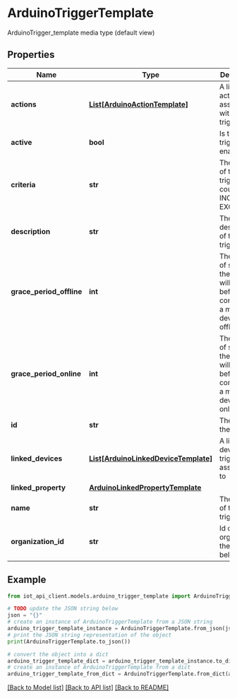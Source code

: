 # ArduinoTriggerTemplate

ArduinoTrigger_template media type (default view)

## Properties

Name | Type | Description | Notes
------------ | ------------- | ------------- | -------------
**actions** | [**List[ArduinoActionTemplate]**](ArduinoActionTemplate.md) | A list of actions associated with the trigger | [optional] 
**active** | **bool** | Is true if the trigger is enabled | [optional] 
**criteria** | **str** | The criteria of the trigger, could be INCLUDE or EXCLUDE | [optional] 
**description** | **str** | The description of the trigger | [optional] 
**grace_period_offline** | **int** | The amount of seconds the trigger will wait before considering a matching device as offline | [optional] 
**grace_period_online** | **int** | The amount of seconds the trigger will wait before considering a matching device as online | [optional] 
**id** | **str** | The id of the trigger | 
**linked_devices** | [**List[ArduinoLinkedDeviceTemplate]**](ArduinoLinkedDeviceTemplate.md) | A list of devices the trigger is associated to | [optional] 
**linked_property** | [**ArduinoLinkedPropertyTemplate**](ArduinoLinkedPropertyTemplate.md) |  | [optional] 
**name** | **str** | The name of the trigger | 
**organization_id** | **str** | Id of the organization the trigger belongs to | [optional] 

## Example

```python
from iot_api_client.models.arduino_trigger_template import ArduinoTriggerTemplate

# TODO update the JSON string below
json = "{}"
# create an instance of ArduinoTriggerTemplate from a JSON string
arduino_trigger_template_instance = ArduinoTriggerTemplate.from_json(json)
# print the JSON string representation of the object
print(ArduinoTriggerTemplate.to_json())

# convert the object into a dict
arduino_trigger_template_dict = arduino_trigger_template_instance.to_dict()
# create an instance of ArduinoTriggerTemplate from a dict
arduino_trigger_template_from_dict = ArduinoTriggerTemplate.from_dict(arduino_trigger_template_dict)
```
[[Back to Model list]](../README.md#documentation-for-models) [[Back to API list]](../README.md#documentation-for-api-endpoints) [[Back to README]](../README.md)


